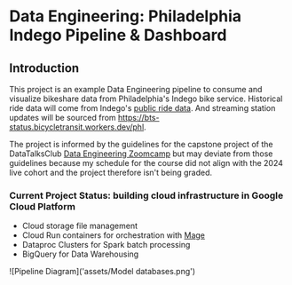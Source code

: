 # Data Engineering: Philadelphia Indego Pipeline & Dashboard

## Introduction
This project is an example Data Engineering pipeline to consume and visualize bikeshare data from Philadelphia's Indego bike service. Historical ride data will come from Indego's [public ride data](https://www.rideindego.com/about/data/). And streaming station updates will be sourced from https://bts-status.bicycletransit.workers.dev/phl.

The project is informed by the guidelines for the capstone project of the DataTalksClub [Data Engineering Zoomcamp](https://github.com/DataTalksClub/data-engineering-zoomcamp) but may deviate from those guidelines because my schedule for the course did not align with the 2024 live cohort and the project therefore isn't being graded.

### Current Project Status: building cloud infrastructure in Google Cloud Platform
- Cloud storage file management
- Cloud Run containers for orchestration with [Mage](https://www.mage.ai/)
- Dataproc Clusters for Spark batch processing
- BigQuery for Data Warehousing

![Pipeline Diagram]('assets/Model databases.png')